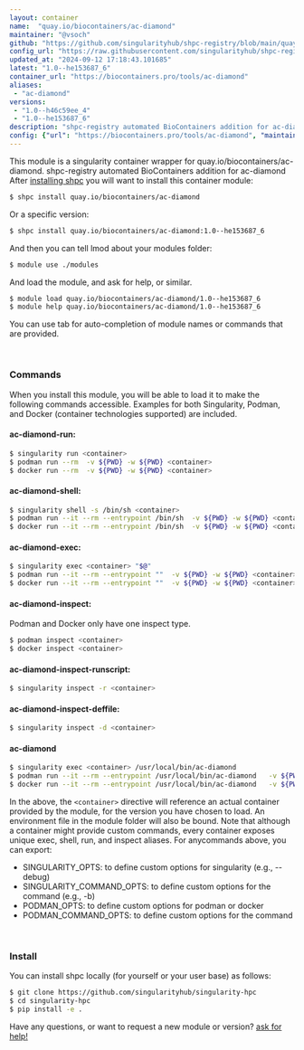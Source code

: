 ```yaml
---
layout: container
name:  "quay.io/biocontainers/ac-diamond"
maintainer: "@vsoch"
github: "https://github.com/singularityhub/shpc-registry/blob/main/quay.io/biocontainers/ac-diamond/container.yaml"
config_url: "https://raw.githubusercontent.com/singularityhub/shpc-registry/main/quay.io/biocontainers/ac-diamond/container.yaml"
updated_at: "2024-09-12 17:18:43.101685"
latest: "1.0--he153687_6"
container_url: "https://biocontainers.pro/tools/ac-diamond"
aliases:
 - "ac-diamond"
versions:
 - "1.0--h46c59ee_4"
 - "1.0--he153687_6"
description: "shpc-registry automated BioContainers addition for ac-diamond"
config: {"url": "https://biocontainers.pro/tools/ac-diamond", "maintainer": "@vsoch", "description": "shpc-registry automated BioContainers addition for ac-diamond", "latest": {"1.0--he153687_6": "sha256:4a1cdeb6ac067d7375a2518e7edae73d46a89104493b379156c8b62510b6ab1c"}, "tags": {"1.0--h46c59ee_4": "sha256:797beea248d4d705ae728663cb7ce82fc873b790fdfb774c61ae18ac416d596a", "1.0--he153687_6": "sha256:4a1cdeb6ac067d7375a2518e7edae73d46a89104493b379156c8b62510b6ab1c"}, "docker": "quay.io/biocontainers/ac-diamond", "aliases": {"ac-diamond": "/usr/local/bin/ac-diamond"}}
---
```


This module is a singularity container wrapper for quay.io/biocontainers/ac-diamond.
shpc-registry automated BioContainers addition for ac-diamond
After [installing shpc](#install) you will want to install this container module:


```bash
$ shpc install quay.io/biocontainers/ac-diamond
```

Or a specific version:

```bash
$ shpc install quay.io/biocontainers/ac-diamond:1.0--he153687_6
```

And then you can tell lmod about your modules folder:

```bash
$ module use ./modules
```

And load the module, and ask for help, or similar.

```bash
$ module load quay.io/biocontainers/ac-diamond/1.0--he153687_6
$ module help quay.io/biocontainers/ac-diamond/1.0--he153687_6
```

You can use tab for auto-completion of module names or commands that are provided.

<br>

### Commands

When you install this module, you will be able to load it to make the following commands accessible.
Examples for both Singularity, Podman, and Docker (container technologies supported) are included.

#### ac-diamond-run:

```bash
$ singularity run <container>
$ podman run --rm  -v ${PWD} -w ${PWD} <container>
$ docker run --rm  -v ${PWD} -w ${PWD} <container>
```

#### ac-diamond-shell:

```bash
$ singularity shell -s /bin/sh <container>
$ podman run --it --rm --entrypoint /bin/sh  -v ${PWD} -w ${PWD} <container>
$ docker run --it --rm --entrypoint /bin/sh  -v ${PWD} -w ${PWD} <container>
```

#### ac-diamond-exec:

```bash
$ singularity exec <container> "$@"
$ podman run --it --rm --entrypoint ""  -v ${PWD} -w ${PWD} <container> "$@"
$ docker run --it --rm --entrypoint ""  -v ${PWD} -w ${PWD} <container> "$@"
```

#### ac-diamond-inspect:

Podman and Docker only have one inspect type.

```bash
$ podman inspect <container>
$ docker inspect <container>
```

#### ac-diamond-inspect-runscript:

```bash
$ singularity inspect -r <container>
```

#### ac-diamond-inspect-deffile:

```bash
$ singularity inspect -d <container>
```


#### ac-diamond

```bash
$ singularity exec <container> /usr/local/bin/ac-diamond
$ podman run --it --rm --entrypoint /usr/local/bin/ac-diamond   -v ${PWD} -w ${PWD} <container> -c " $@"
$ docker run --it --rm --entrypoint /usr/local/bin/ac-diamond   -v ${PWD} -w ${PWD} <container> -c " $@"
```



In the above, the `<container>` directive will reference an actual container provided
by the module, for the version you have chosen to load. An environment file in the
module folder will also be bound. Note that although a container
might provide custom commands, every container exposes unique exec, shell, run, and
inspect aliases. For anycommands above, you can export:

 - SINGULARITY_OPTS: to define custom options for singularity (e.g., --debug)
 - SINGULARITY_COMMAND_OPTS: to define custom options for the command (e.g., -b)
 - PODMAN_OPTS: to define custom options for podman or docker
 - PODMAN_COMMAND_OPTS: to define custom options for the command

<br>

### Install

You can install shpc locally (for yourself or your user base) as follows:

```bash
$ git clone https://github.com/singularityhub/singularity-hpc
$ cd singularity-hpc
$ pip install -e .
```

Have any questions, or want to request a new module or version? [ask for help!](https://github.com/singularityhub/singularity-hpc/issues)